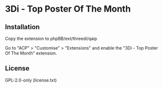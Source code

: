 # 3Di - Top Poster Of The Month

## Installation

Copy the extension to phpBB/ext/threedi/qaip

Go to "ACP" > "Customise" > "Extensions" and enable the "3Di - Top Poster Of The Month" extension.

## License

GPL-2.0-only (license.txt)
